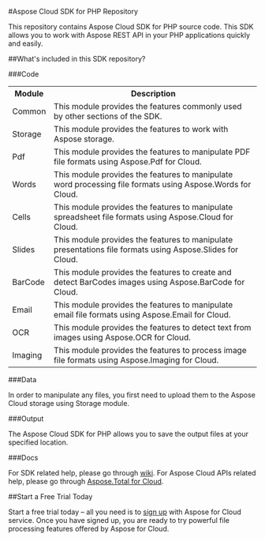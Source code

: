 #Aspose Cloud SDK for PHP Repository

This repository contains Aspose Cloud SDK for PHP source code. This SDK allows you to work with Aspose REST API in your PHP applications quickly and easily. 


##What's included in this SDK repository?

###Code

<table>
<tr>
<th>Module</th>
<th>Description</th>
</tr>

<tr>
<td>Common</td>
<td>This module provides the features commonly used by other sections of the SDK.</td>
</tr>

<tr>
<td>Storage</td>
<td>This module provides the features to work with Aspose storage.</td>
</tr>

<tr>
<td>Pdf</td>
<td>This module provides the features to manipulate PDF file formats using Aspose.Pdf for Cloud.</td>
</tr>

<tr>
<td>Words</td>
<td>This module provides the features to manipulate word processing file formats using Aspose.Words for Cloud.</td>
</tr>

<tr>
<td>Cells</td>
<td>This module provides the features to manipulate spreadsheet file formats using Aspose.Cloud for Cloud.</td>
</tr>

<tr>
<td>Slides</td>
<td>This module provides the features to manipulate presentations file formats using Aspose.Slides for Cloud.</td>
</tr>

<tr>
<td>BarCode</td>
<td>This module provides the features to create and detect BarCodes images using Aspose.BarCode for Cloud.</td>
</tr>

<tr>
<td>Email</td>
<td>This module provides the features to manipulate email file formats using Aspose.Email for Cloud.</td>
</tr>

<tr>
<td>OCR</td>
<td>This module provides the features to detect text from images using Aspose.OCR for Cloud.</td>
</tr>

<tr>
<td>Imaging</td>
<td>This module provides the features to process image file formats using Aspose.Imaging for Cloud.</td>
</tr>

</table>



###Data

In order to manipulate any files, you first need to upload them to the Aspose Cloud storage using Storage module. 

###Output

The Aspose Cloud SDK for PHP allows you to save the output files at your specified location.


###Docs

For SDK related help, please go through [wiki](https://github.com/asposeforcloud/Aspose_Cloud_SDK_For_PHP/wiki).
For Aspose Cloud APIs related help, please go through [Aspose.Total for Cloud](http://www.aspose.com/cloud/total-api.aspx).

##Start a Free Trial Today

Start a free trial today – all you need is to [sign up](https://cloud.aspose.com/SignUp) with Aspose for Cloud service. Once you have signed up, you are ready to try powerful file processing features offered by Aspose for Cloud.
